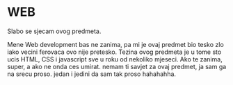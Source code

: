 # WEB

Slabo se sjecam ovog predmeta.

Mene Web development bas ne zanima, pa mi je ovaj predmet bio tesko zlo iako vecini ferovaca ovo nije pretesko. Tezina ovog predmeta je u tome sto ucis HTML, CSS i javascript sve u roku od nekoliko mjeseci. Ako te zanima, super, a ako ne onda ces umirat. nemam ti savjet za ovaj predmet, ja sam ga na srecu proso. jedan i jedini da sam tak proso hahahahha.